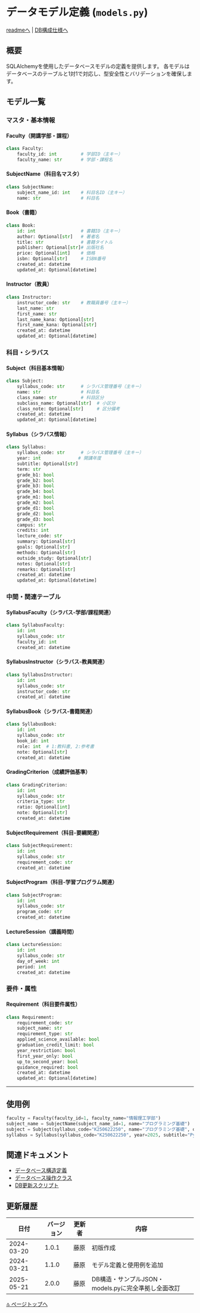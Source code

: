 <!--
更新時の注意事項:
- 準拠とは、類推せずに内容に従うこと
- 更新は docs/doc.md に準拠すること
-->

# データモデル定義 (`models.py`)

[readmeへ](../../README.md) | [DB構成仕様へ](../database/structure.md)

## 概要
SQLAlchemyを使用したデータベースモデルの定義を提供します。
各モデルはデータベースのテーブルと1対1で対応し、型安全性とバリデーションを確保します。

## モデル一覧

### マスタ・基本情報
#### Faculty（開講学部・課程）
```python
class Faculty:
    faculty_id: int         # 学部ID（主キー）
    faculty_name: str       # 学部・課程名
```

#### SubjectName（科目名マスタ）
```python
class SubjectName:
    subject_name_id: int    # 科目名ID（主キー）
    name: str               # 科目名
```

#### Book（書籍）
```python
class Book:
    id: int                 # 書籍ID（主キー）
    author: Optional[str]   # 著者名
    title: str              # 書籍タイトル
    publisher: Optional[str]# 出版社名
    price: Optional[int]    # 価格
    isbn: Optional[str]     # ISBN番号
    created_at: datetime
    updated_at: Optional[datetime]
```

#### Instructor（教員）
```python
class Instructor:
    instructor_code: str    # 教職員番号（主キー）
    last_name: str
    first_name: str
    last_name_kana: Optional[str]
    first_name_kana: Optional[str]
    created_at: datetime
    updated_at: Optional[datetime]
```

### 科目・シラバス
#### Subject（科目基本情報）
```python
class Subject:
    syllabus_code: str      # シラバス管理番号（主キー）
    name: str               # 科目名
    class_name: str         # 科目区分
    subclass_name: Optional[str]  # 小区分
    class_note: Optional[str]     # 区分備考
    created_at: datetime
    updated_at: Optional[datetime]
```

#### Syllabus（シラバス情報）
```python
class Syllabus:
    syllabus_code: str      # シラバス管理番号（主キー）
    year: int              # 開講年度
    subtitle: Optional[str]
    term: str
    grade_b1: bool
    grade_b2: bool
    grade_b3: bool
    grade_b4: bool
    grade_m1: bool
    grade_m2: bool
    grade_d1: bool
    grade_d2: bool
    grade_d3: bool
    campus: str
    credits: int
    lecture_code: str
    summary: Optional[str]
    goals: Optional[str]
    methods: Optional[str]
    outside_study: Optional[str]
    notes: Optional[str]
    remarks: Optional[str]
    created_at: datetime
    updated_at: Optional[datetime]
```

### 中間・関連テーブル
#### SyllabusFaculty（シラバス-学部/課程関連）
```python
class SyllabusFaculty:
    id: int
    syllabus_code: str
    faculty_id: int
    created_at: datetime
```

#### SyllabusInstructor（シラバス-教員関連）
```python
class SyllabusInstructor:
    id: int
    syllabus_code: str
    instructor_code: str
    created_at: datetime
```

#### SyllabusBook（シラバス-書籍関連）
```python
class SyllabusBook:
    id: int
    syllabus_code: str
    book_id: int
    role: int  # 1:教科書, 2:参考書
    note: Optional[str]
    created_at: datetime
```

#### GradingCriterion（成績評価基準）
```python
class GradingCriterion:
    id: int
    syllabus_code: str
    criteria_type: str
    ratio: Optional[int]
    note: Optional[str]
    created_at: datetime
```

#### SubjectRequirement（科目-要綱関連）
```python
class SubjectRequirement:
    id: int
    syllabus_code: str
    requirement_code: str
    created_at: datetime
```

#### SubjectProgram（科目-学習プログラム関連）
```python
class SubjectProgram:
    id: int
    syllabus_code: str
    program_code: str
    created_at: datetime
```

#### LectureSession（講義時間）
```python
class LectureSession:
    id: int
    syllabus_code: str
    day_of_week: int
    period: int
    created_at: datetime
```

### 要件・属性
#### Requirement（科目要件属性）
```python
class Requirement:
    requirement_code: str
    subject_name: str
    requirement_type: str
    applied_science_available: bool
    graduation_credit_limit: bool
    year_restriction: bool
    first_year_only: bool
    up_to_second_year: bool
    guidance_required: bool
    created_at: datetime
    updated_at: Optional[datetime]
```

---

## 使用例
```python
faculty = Faculty(faculty_id=1, faculty_name="情報理工学部")
subject_name = SubjectName(subject_name_id=1, name="プログラミング基礎")
subject = Subject(syllabus_code="K250622250", name="プログラミング基礎", class_name="専門科目", subclass_name="情報系科目", class_note="初学者向け", created_at=datetime.now(), updated_at=None)
syllabus = Syllabus(syllabus_code="K250622250", year=2025, subtitle="Pythonによるプログラミング入門", term="前期", grade_b1=True, grade_b2=True, grade_b3=False, grade_b4=False, grade_m1=False, grade_m2=False, grade_d1=False, grade_d2=False, grade_d3=False, campus="瀬田", credits=2, lecture_code="2025-K250622250-01", summary="プログラミングの基礎概念とPython言語の基本を学びます。", goals="1. プログラミングの基本概念を理解する", methods="講義と実習を組み合わせて行います。", outside_study="毎週の課題プログラミングに取り組んでください。", notes="ノートPCを持参してください。", remarks="初回授業でPython開発環境のセットアップを行います。", created_at=datetime.now(), updated_at=None)
```

## 関連ドキュメント
- [データベース構造定義](../database/structure.md)
- [データベース操作クラス](database.md)
- [DB更新スクリプト](update_db.md)

## 更新履歴

| 日付 | バージョン | 更新者 | 内容 |
|------|------------|--------|------|
| 2024-03-20 | 1.0.1 | 藤原 | 初版作成 |
| 2024-03-21 | 1.1.0 | 藤原 | モデル定義と使用例を追加 |
| 2025-05-21 | 2.0.0 | 藤原 | DB構造・サンプルJSON・models.pyに完全準拠し全面改訂 |

[🔝 ページトップへ](#データモデル定義-modelspy)